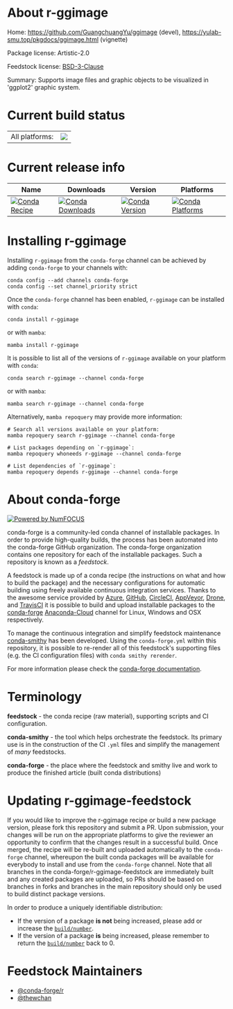 About r-ggimage
===============

Home: https://github.com/GuangchuangYu/ggimage (devel), https://yulab-smu.top/pkgdocs/ggimage.html (vignette)

Package license: Artistic-2.0

Feedstock license: [BSD-3-Clause](https://github.com/conda-forge/r-ggimage-feedstock/blob/main/LICENSE.txt)

Summary: Supports image files and graphic objects to be visualized in 'ggplot2' graphic system.

Current build status
====================


<table><tr><td>All platforms:</td>
    <td>
      <a href="https://dev.azure.com/conda-forge/feedstock-builds/_build/latest?definitionId=18116&branchName=main">
        <img src="https://dev.azure.com/conda-forge/feedstock-builds/_apis/build/status/r-ggimage-feedstock?branchName=main">
      </a>
    </td>
  </tr>
</table>

Current release info
====================

| Name | Downloads | Version | Platforms |
| --- | --- | --- | --- |
| [![Conda Recipe](https://img.shields.io/badge/recipe-r--ggimage-green.svg)](https://anaconda.org/conda-forge/r-ggimage) | [![Conda Downloads](https://img.shields.io/conda/dn/conda-forge/r-ggimage.svg)](https://anaconda.org/conda-forge/r-ggimage) | [![Conda Version](https://img.shields.io/conda/vn/conda-forge/r-ggimage.svg)](https://anaconda.org/conda-forge/r-ggimage) | [![Conda Platforms](https://img.shields.io/conda/pn/conda-forge/r-ggimage.svg)](https://anaconda.org/conda-forge/r-ggimage) |

Installing r-ggimage
====================

Installing `r-ggimage` from the `conda-forge` channel can be achieved by adding `conda-forge` to your channels with:

```
conda config --add channels conda-forge
conda config --set channel_priority strict
```

Once the `conda-forge` channel has been enabled, `r-ggimage` can be installed with `conda`:

```
conda install r-ggimage
```

or with `mamba`:

```
mamba install r-ggimage
```

It is possible to list all of the versions of `r-ggimage` available on your platform with `conda`:

```
conda search r-ggimage --channel conda-forge
```

or with `mamba`:

```
mamba search r-ggimage --channel conda-forge
```

Alternatively, `mamba repoquery` may provide more information:

```
# Search all versions available on your platform:
mamba repoquery search r-ggimage --channel conda-forge

# List packages depending on `r-ggimage`:
mamba repoquery whoneeds r-ggimage --channel conda-forge

# List dependencies of `r-ggimage`:
mamba repoquery depends r-ggimage --channel conda-forge
```


About conda-forge
=================

[![Powered by
NumFOCUS](https://img.shields.io/badge/powered%20by-NumFOCUS-orange.svg?style=flat&colorA=E1523D&colorB=007D8A)](https://numfocus.org)

conda-forge is a community-led conda channel of installable packages.
In order to provide high-quality builds, the process has been automated into the
conda-forge GitHub organization. The conda-forge organization contains one repository
for each of the installable packages. Such a repository is known as a *feedstock*.

A feedstock is made up of a conda recipe (the instructions on what and how to build
the package) and the necessary configurations for automatic building using freely
available continuous integration services. Thanks to the awesome service provided by
[Azure](https://azure.microsoft.com/en-us/services/devops/), [GitHub](https://github.com/),
[CircleCI](https://circleci.com/), [AppVeyor](https://www.appveyor.com/),
[Drone](https://cloud.drone.io/welcome), and [TravisCI](https://travis-ci.com/)
it is possible to build and upload installable packages to the
[conda-forge](https://anaconda.org/conda-forge) [Anaconda-Cloud](https://anaconda.org/)
channel for Linux, Windows and OSX respectively.

To manage the continuous integration and simplify feedstock maintenance
[conda-smithy](https://github.com/conda-forge/conda-smithy) has been developed.
Using the ``conda-forge.yml`` within this repository, it is possible to re-render all of
this feedstock's supporting files (e.g. the CI configuration files) with ``conda smithy rerender``.

For more information please check the [conda-forge documentation](https://conda-forge.org/docs/).

Terminology
===========

**feedstock** - the conda recipe (raw material), supporting scripts and CI configuration.

**conda-smithy** - the tool which helps orchestrate the feedstock.
                   Its primary use is in the construction of the CI ``.yml`` files
                   and simplify the management of *many* feedstocks.

**conda-forge** - the place where the feedstock and smithy live and work to
                  produce the finished article (built conda distributions)


Updating r-ggimage-feedstock
============================

If you would like to improve the r-ggimage recipe or build a new
package version, please fork this repository and submit a PR. Upon submission,
your changes will be run on the appropriate platforms to give the reviewer an
opportunity to confirm that the changes result in a successful build. Once
merged, the recipe will be re-built and uploaded automatically to the
`conda-forge` channel, whereupon the built conda packages will be available for
everybody to install and use from the `conda-forge` channel.
Note that all branches in the conda-forge/r-ggimage-feedstock are
immediately built and any created packages are uploaded, so PRs should be based
on branches in forks and branches in the main repository should only be used to
build distinct package versions.

In order to produce a uniquely identifiable distribution:
 * If the version of a package **is not** being increased, please add or increase
   the [``build/number``](https://docs.conda.io/projects/conda-build/en/latest/resources/define-metadata.html#build-number-and-string).
 * If the version of a package **is** being increased, please remember to return
   the [``build/number``](https://docs.conda.io/projects/conda-build/en/latest/resources/define-metadata.html#build-number-and-string)
   back to 0.

Feedstock Maintainers
=====================

* [@conda-forge/r](https://github.com/conda-forge/r/)
* [@thewchan](https://github.com/thewchan/)

